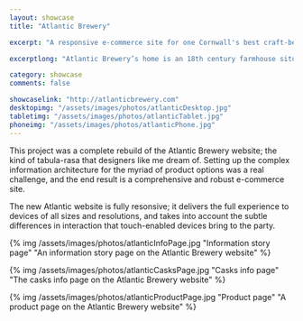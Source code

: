 ```yaml
---
layout: showcase
title: "Atlantic Brewery"

excerpt: "A responsive e-commerce site for one Cornwall's best craft-beer brewers."

excerptlong: "Atlantic Brewery’s home is an 18th century farmhouse situated just a few miles from the beautiful North Cornish coast near Newquay and the spectacular Atlantic ocean."

category: showcase
comments: false

showcaselink: "http://atlanticbrewery.com"
desktopimg: "/assets/images/photos/atlanticDesktop.jpg"
tabletimg: "/assets/images/photos/atlanticTablet.jpg"
phoneimg: "/assets/images/photos/atlanticPhone.jpg"
---
```


This project was a complete rebuild of the Atlantic Brewery website; the kind of tabula-rasa that designers like me dream of. Setting up the complex information architecture for the  myriad of product options was a real challenge, and the end result is a comprehensive and robust e-commerce site.

The new Atlantic website is fully resonsive; it delivers the full experience to devices of all sizes and resolutions, and takes into account the subtle differences in interaction that touch-enabled devices bring to the party.

{% img /assets/images/photos/atlanticInfoPage.jpg "Information story page" "An information story page on the Atlantic Brewery website" %}

{% img /assets/images/photos/atlanticCasksPage.jpg "Casks info page" "The casks info page on the Atlantic Brewery website" %}

{% img /assets/images/photos/atlanticProductPage.jpg "Product page" "A product page on the Atlantic Brewery website" %}
